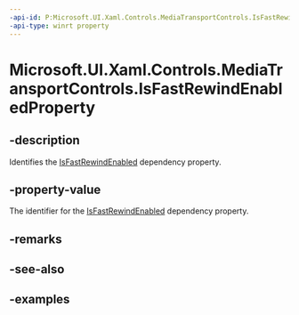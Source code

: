 ```yaml
---
-api-id: P:Microsoft.UI.Xaml.Controls.MediaTransportControls.IsFastRewindEnabledProperty
-api-type: winrt property
---
```


# Microsoft.UI.Xaml.Controls.MediaTransportControls.IsFastRewindEnabledProperty

<!--
public static Microsoft.UI.Xaml.DependencyProperty IsFastRewindEnabledProperty { get; }
-->


## -description
Identifies the [IsFastRewindEnabled](mediatransportcontrols_isfastrewindenabled.md) dependency property.

## -property-value
The identifier for the [IsFastRewindEnabled](mediatransportcontrols_isfastrewindenabled.md) dependency property.

## -remarks

## -see-also

## -examples


